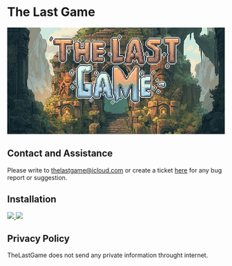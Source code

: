 # The Last Game

![](banner_with_title.png)

## Contact and Assistance
Please write to [thelastgame@icloud.com](mailto:thelastgame@icloud.com) or create a ticket [here](https://github.com/FredJul/TheLastGame-Support/issues/new) for any bug report or suggestion.

## Installation
<a href="https://play.google.com/store/apps/details?id=net.frju.cards" target="_blank" class="is-slightly-elevated" rel="nofollow">
  <img src="https://itsallwidgets.com/images/google.png" style="width:180px"/>
</a>
<a href="https://apps.apple.com/app/id1503972980" target="_blank" class="is-slightly-elevated" rel="nofollow">
  <img src="https://itsallwidgets.com/images/apple.png" style="width:180px"/>
</a>

## Privacy Policy
TheLastGame does not send any private information throught internet.
